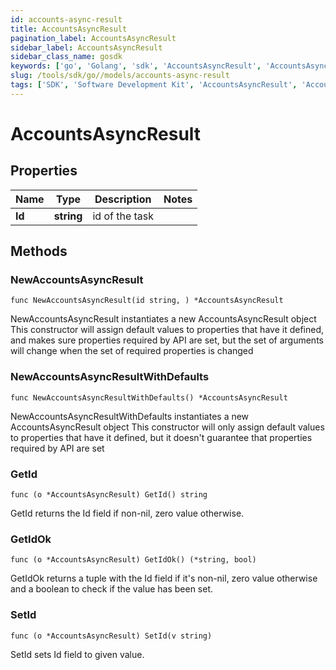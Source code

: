 ```yaml
---
id: accounts-async-result
title: AccountsAsyncResult
pagination_label: AccountsAsyncResult
sidebar_label: AccountsAsyncResult
sidebar_class_name: gosdk
keywords: ['go', 'Golang', 'sdk', 'AccountsAsyncResult', 'AccountsAsyncResult'] 
slug: /tools/sdk/go//models/accounts-async-result
tags: ['SDK', 'Software Development Kit', 'AccountsAsyncResult', 'AccountsAsyncResult']
---
```


# AccountsAsyncResult

## Properties

Name | Type | Description | Notes
------------ | ------------- | ------------- | -------------
**Id** | **string** | id of the task | 

## Methods

### NewAccountsAsyncResult

`func NewAccountsAsyncResult(id string, ) *AccountsAsyncResult`

NewAccountsAsyncResult instantiates a new AccountsAsyncResult object
This constructor will assign default values to properties that have it defined,
and makes sure properties required by API are set, but the set of arguments
will change when the set of required properties is changed

### NewAccountsAsyncResultWithDefaults

`func NewAccountsAsyncResultWithDefaults() *AccountsAsyncResult`

NewAccountsAsyncResultWithDefaults instantiates a new AccountsAsyncResult object
This constructor will only assign default values to properties that have it defined,
but it doesn't guarantee that properties required by API are set

### GetId

`func (o *AccountsAsyncResult) GetId() string`

GetId returns the Id field if non-nil, zero value otherwise.

### GetIdOk

`func (o *AccountsAsyncResult) GetIdOk() (*string, bool)`

GetIdOk returns a tuple with the Id field if it's non-nil, zero value otherwise
and a boolean to check if the value has been set.

### SetId

`func (o *AccountsAsyncResult) SetId(v string)`

SetId sets Id field to given value.



